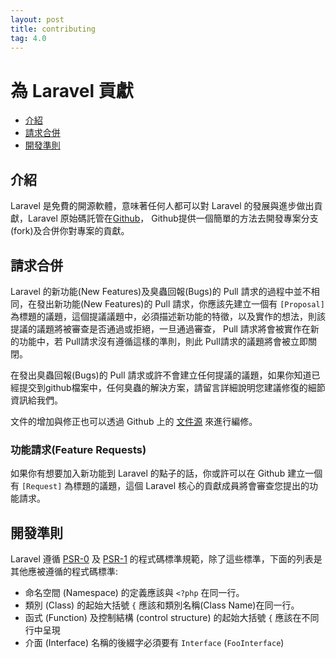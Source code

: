 ```yaml
---
layout: post
title: contributing
tag: 4.0
---
```

# 為 Laravel 貢獻

- [介紹](#introduction)
- [請求合併](#pull-requests)
- [開發準則](#coding-guidelines)

<a name="introduction"></a>
## 介紹

Laravel 是免費的開源軟體，意味著任何人都可以對 Laravel 的發展與進步做出貢獻，Laravel 原始碼託管在[Github](https://github.com/laravel)， Github提供一個簡單的方法去開發專案分支(fork)及合併你對專案的貢獻。

<a name="pull-requests"></a>
## 請求合併

Laravel 的新功能(New Features)及臭蟲回報(Bugs)的 Pull 請求的過程中並不相同，在發出新功能(New Features)的 Pull 請求，你應該先建立一個有 `[Proposal]` 為標題的議題，這個提議議題中，必須描述新功能的特徵，以及實作的想法，則該提議的議題將被審查是否通過或拒絕，一旦通過審查， Pull 請求將會被實作在新的功能中，若 Pull請求沒有遵循這樣的準則，則此 Pull請求的議題將會被立即關閉。

在發出臭蟲回報(Bugs)的 Pull 請求或許不會建立任何提議的議題，如果你知道已經提交到github檔案中，任何臭蟲的解決方案，請留言詳細說明您建議修復的細節資訊給我們。

文件的增加與修正也可以透過 Github 上的 [文件源](https://github.com/laravel/docs) 來進行編修。

### 功能請求(Feature Requests)

如果你有想要加入新功能到 Laravel 的點子的話，你或許可以在 Github 建立一個有 `[Request]` 為標題的議題，這個 Laravel 核心的貢獻成員將會審查您提出的功能請求。

<a name="coding-guidelines"></a>
## 開發準則

Laravel 遵循 [PSR-0](https://github.com/php-fig/fig-standards/blob/master/accepted/PSR-0.md) 及 [PSR-1](https://github.com/php-fig/fig-standards/blob/master/accepted/PSR-1-basic-coding-standard.md) 的程式碼標準規範，除了這些標準，下面的列表是其他應被遵循的程式碼標準:

- 命名空間 (Namespace) 的定義應該與 `<?php` 在同一行。
- 類別 (Class) 的起始大括號 `{` 應該和類別名稱(Class Name)在同一行。
- 函式 (Function) 及控制結構 (control structure) 的起始大括號 `{` 應該在不同行中呈現
- 介面 (Interface) 名稱的後綴字必須要有 `Interface` (`FooInterface`)
